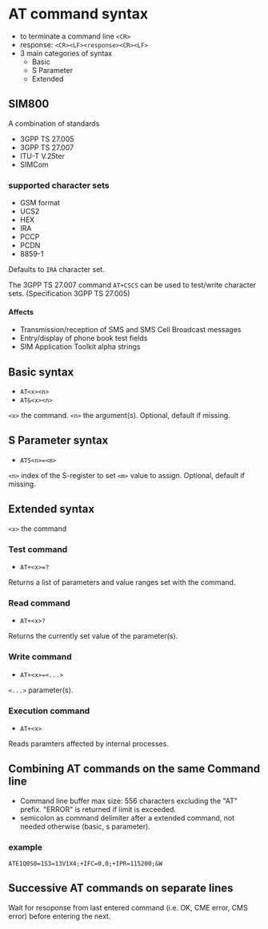 # AT command syntax

- to terminate a command line `<CR>`
- response: `<CR><LF><response><CR><LF>`
- 3 main categories of syntax
  - Basic
  - S Parameter
  - Extended

## SIM800

A combination of standards

- 3GPP TS 27.005
- 3GPP TS 27.007
- ITU-T V.25ter
- SIMCom

### supported character sets

- GSM format
- UCS2
- HEX
- IRA
- PCCP
- PCDN
- 8859-1

Defaults to `IRA` character set.

The 3GPP TS 27.007 command `AT+CSCS` can be used to test/write character sets. (Specification 3GPP TS 27.005)

#### Affects

- Transmission/reception of SMS and SMS Cell Broadcast messages
- Entry/display of phone book test fields
- SIM Application Toolkit alpha strings

## Basic syntax

- `AT<x><n>`
- `AT&<x><n>`

`<x>` the command.
`<n>` the argument(s). Optional, default if missing.

## S Parameter syntax

- `ATS<n>=<m>`

`<n>` index of the S-register to set
`<m>` value to assign. Optional, default if missing.

## Extended syntax

`<x>` the command

### Test command

- `AT+<x>=?`

Returns a list of parameters and value ranges set with the command.

### Read command

- `AT+<x>?`

Returns the currently set value of the parameter(s).

### Write command

- `AT+<x>=<...>`

`<...>` parameter(s).

### Execution command

- `AT+<x>`

Reads paramters affected by internal processes.

## Combining AT commands on the same Command line

- Command line buffer max size: 556 characters excluding the "AT" prefix. "ERROR" is returned if limit is exceeded.
- semicolon as command delimiter after a extended command, not needed otherwise (basic, s parameter).

### example

```
ATE1Q0S0=1S3=13V1X4;+IFC=0,0;+IPR=115200;&W
```

## Successive AT commands on separate lines

Wait for resoponse from last entered command (i.e. OK, CME error, CMS error) before entering the next.
